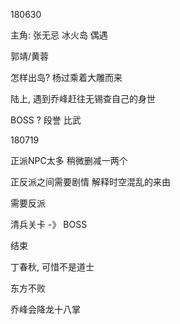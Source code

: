 180630

主角: 张无忌 冰火岛 偶遇 

郭靖/黄蓉

怎样出岛? 杨过乘着大雕而来

陆上, 遇到乔峰赶往无锡查自己的身世

BOSS ? 段誉 比武



180719

正派NPC太多 稍微删减一两个

正反派之间需要剧情 解释时空混乱的来由

需要反派

清兵关卡 -》 BOSS

结束

丁春秋, 可惜不是道士

东方不败 



乔峰会降龙十八掌